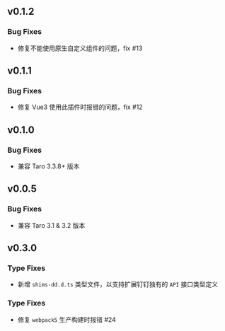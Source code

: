 ## v0.1.2

### Bug Fixes

- 修复不能使用原生自定义组件的问题，fix #13

## v0.1.1

### Bug Fixes

- 修复 Vue3 使用此插件时报错的问题，fix #12

## v0.1.0

### Bug Fixes

- 兼容 Taro 3.3.8+ 版本

## v0.0.5

### Bug Fixes

- 兼容 Taro 3.1 & 3.2 版本

## v0.3.0

### Type Fixes

- 新增 `shims-dd.d.ts` 类型文件，以支持扩展钉钉独有的 `API` 接口类型定义

### Type Fixes

- 修复 `webpack5` 生产构建时报错 #24
